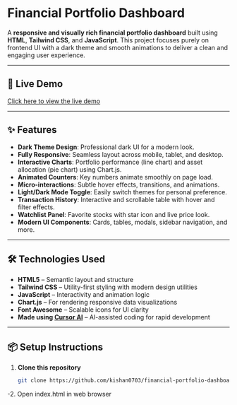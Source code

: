 # Financial Portfolio Dashboard

A **responsive and visually rich financial portfolio dashboard** built using **HTML**, **Tailwind CSS**, and **JavaScript**. This project focuses purely on frontend UI with a dark theme and smooth animations to deliver a clean and engaging user experience.

---

## 🚀 Live Demo

[Click here to view the live demo](https://67fd496ea1c31ee412207ab9--silver-marshmallow-d6c077.netlify.app/) <!-- Replace `#` with your live site link -->

---

## ✨ Features

- **Dark Theme Design**: Professional dark UI for a modern look.
- **Fully Responsive**: Seamless layout across mobile, tablet, and desktop.
- **Interactive Charts**: Portfolio performance (line chart) and asset allocation (pie chart) using Chart.js.
- **Animated Counters**: Key numbers animate smoothly on page load.
- **Micro-interactions**: Subtle hover effects, transitions, and animations.
- **Light/Dark Mode Toggle**: Easily switch themes for personal preference.
- **Transaction History**: Interactive and scrollable table with hover and filter effects.
- **Watchlist Panel**: Favorite stocks with star icon and live price look.
- **Modern UI Components**: Cards, tables, modals, sidebar navigation, and more.

---

## 🛠️ Technologies Used

- **HTML5** – Semantic layout and structure  
- **Tailwind CSS** – Utility-first styling with modern design utilities  
- **JavaScript** – Interactivity and animation logic  
- **Chart.js** – For rendering responsive data visualizations  
- **Font Awesome** – Scalable icons for UI clarity  
- **Made using [Cursor AI](https://cursor.so)** – AI-assisted coding for rapid development

---

## 📦 Setup Instructions

1. **Clone this repository**
   ```bash
   git clone https://github.com/kishan0703/financial-portfolio-dashboard.git

-2. Open index.html in web browser